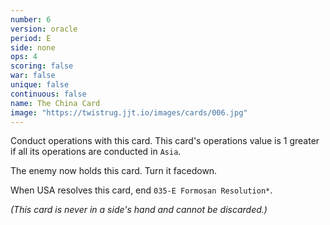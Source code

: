 ```yaml
---
number: 6
version: oracle
period: E
side: none
ops: 4
scoring: false
war: false
unique: false
continuous: false
name: The China Card
image: "https://twistrug.jjt.io/images/cards/006.jpg"
---
```

Conduct operations with this card. This card's operations value is 1 greater if all its operations are conducted in `Asia`.

The enemy now holds this card. Turn it facedown.

When USA resolves this card, end `035-E Formosan Resolution*`.

*(This card is never in a side's hand and cannot be discarded.)*
